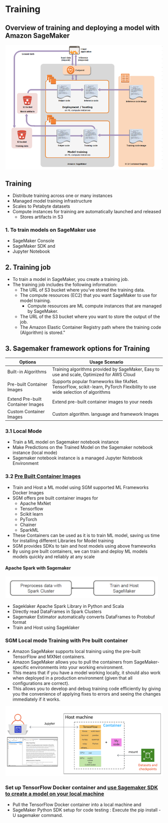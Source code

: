 # Training

## Overview of training and deploying a model with Amazon SageMaker
<img src="images/1.png">

## Training
- Distribute training across one or many instances 
- Managed model training infrastructure
- Scales to Petabyte datasets 
- Compute instances for training are automatically launched and released
  - Stores artifacts in S3 

### 1. To train models on SageMaker use										
- SageMaker Console 
- SageMaker SDK and 
- Jupyter Notebook

## 2. Training job
- To train a model in SageMaker, you create a training job. 
- The training job includes the following information:
  - The URL of S3 bucket where you’ve stored the training data.
  - The compute resources (EC2) that you want SageMaker to use for model training. 
    - Compute resources are ML compute instances that are managed by SageMaker.
  - The URL of the S3 bucket where you want to store the output of the job.
  - The Amazon Elastic Container Registry path where the training code (Algorithm) is stored."										

## 3. Sagemaker framework options for Training				
| Options | Usage Scenario |
| ------- | -------------- |
| Built-in Algorithms | Training algorithms provided by SageMaker, Easy to use and scale, Optimized for AWS Cloud |
| Pre-built Container Images | Supports popular frameworks like fAxNet. TensorFlow, scikit-learn, PyTorch Flexibility to use wide selection of algorithms |
| Extend Pre-built Container Images | Extend pre-built container images to your needs  |
| Custom Container Images | Custom algorithm. language and framework Images |

### 3.1 Local Mode										
- Train a ML model on Sagemaker notebook instance										
- Make Predictions on the Trained Model on the Sagemaker notebook instance (local mode)										
- Sagemaker notebook instance is a managed Jupyter Notebook Environment										
### 3.2 [Pre Built Container Images](https://docs.aws.amazon.com/sagemaker/latest/dg/prebuilt-containers-extend.html)
- Train and Host a ML model using SGM supported ML Frameworks Docker Images										
- SGM offers pre built container images for
  - Apache MxNet
  - Tensorflow
  - Scikit learn
  - PyTorch
  - Chainer
  - SparkML
- These Containers can be used as it is to train ML model, saving us time for installing different Libraries for Model training										
- SGM provides SDKs to tain and host models using above frameworks										
- By using pre built containers, we can train and deploy ML models models quickly and reliably at any scale										
#### Apache Spark with Sagemaker 
<img src="images/2.png">

- Sageklaker Apache Spark Library in Python and Scala
- Directly read DataFrames in Spark Clusters
- Sagemaker Estimator automatically converts DataFrames to Protobuf format
- Train and Host using Sageklaker 
### SGM Local mode Training with Pre built container										
- Amazon SageMaker supports local training using the pre-built TensorFlow and MXNet containers. 
- Amazon SageMaker allows you to pull the containers from SageMaker-specific environments into your working environment.
- This means that if you have a model working locally, it should also work when deployed in a production environment (given that all configurations are correct). 
- This allows you to develop and debug training code efficiently by giving you the convenience of applying fixes to errors and seeing the changes immediately if it works.
<img src="images/3.png">

### Set up TensorFlow Docker container and [use Sagemaker SDK to create a model on your local machine](https://aws.amazon.com/blogs/machine-learning/use-the-amazon-sagemaker-local-mode-to-train-on-your-notebook-instance/)
- Pull the TensorFlow Docker container into a local machine and 
- SageMaker Python SDK setup for code testing : Execute the pip install -U sagemaker command.
